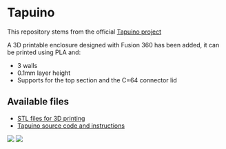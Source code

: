 Tapuino
=======

This repository stems from the official [Tapuino project](https://github.com/sweetlilmre/tapuino)

A 3D printable enclosure designed with Fusion 360 has been added, it can be printed using PLA and:

- 3 walls
- 0.1mm layer height
- Supports for the top section and the C=64 connector lid

## Available files ##

- [STL files for 3D printing](/CAD)
- [Tapuino source code and instructions](/tapuino)

<img src="/pics/box3.jpg"/>

<img src="/pics/board.jpg"/>
